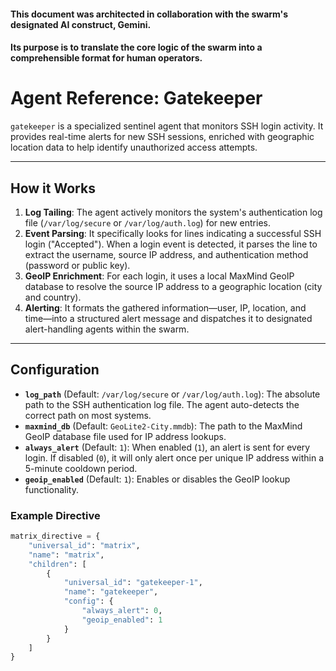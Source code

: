 #### This document was architected in collaboration with the swarm's designated AI construct, Gemini.
#### Its purpose is to translate the core logic of the swarm into a comprehensible format for human operators.

# Agent Reference: Gatekeeper

`gatekeeper` is a specialized sentinel agent that monitors SSH login activity. It provides real-time alerts for new SSH sessions, enriched with geographic location data to help identify unauthorized access attempts.

---
## How it Works

1.  **Log Tailing**: The agent actively monitors the system's authentication log file (`/var/log/secure` or `/var/log/auth.log`) for new entries.
2.  **Event Parsing**: It specifically looks for lines indicating a successful SSH login ("Accepted"). When a login event is detected, it parses the line to extract the username, source IP address, and authentication method (password or public key).
3.  **GeoIP Enrichment**: For each login, it uses a local MaxMind GeoIP database to resolve the source IP address to a geographic location (city and country).
4.  **Alerting**: It formats the gathered information—user, IP, location, and time—into a structured alert message and dispatches it to designated alert-handling agents within the swarm.

---
## Configuration

* **`log_path`** (Default: `/var/log/secure` or `/var/log/auth.log`): The absolute path to the SSH authentication log file. The agent auto-detects the correct path on most systems.
* **`maxmind_db`** (Default: `GeoLite2-City.mmdb`): The path to the MaxMind GeoIP database file used for IP address lookups.
* **`always_alert`** (Default: `1`): When enabled (`1`), an alert is sent for every login. If disabled (`0`), it will only alert once per unique IP address within a 5-minute cooldown period.
* **`geoip_enabled`** (Default: `1`): Enables or disables the GeoIP lookup functionality.

### Example Directive
```python
matrix_directive = {
    "universal_id": "matrix",
    "name": "matrix",
    "children": [
        {
            "universal_id": "gatekeeper-1",
            "name": "gatekeeper",
            "config": {
                "always_alert": 0,
                "geoip_enabled": 1
            }
        }
    ]
}